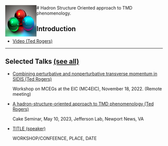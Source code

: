 <img style="float: left;" alt="" src="images/3quarks.png" width="100" height="100">  
# Hadron Structure Oriented approach to TMD phenomenology. 


## Introduction
*   <a href="https://www.youtube.com/watch?v=7Wqx9yhBXuI&t=4382s" target="_blank"> Video (Ted Rogers) </a>

* * *

##   <div>Selected Talks <a href="https://github.com/hso-tmd/hso-tmd.github.io/blob/main/slides" target="_blank"> (see all)</a></div>
* <div>
  <p><a href="https://github.com/hso-tmd/hso-tmd.github.io/blob/main/slides/tr/MC_EIC_2022.pdf" target="_blank">
     Combining perturbative and nonperturbative transverse momentum in SIDIS (Ted Rogers)</a> </p>
  <p>Workshop on MCEGs at the EIC (MC4EIC), November 18, 2022. (Remote meeting)</p>
 </div>

* <div>
  <p><a href="https://github.com/hso-tmd/hso-tmd.github.io/blob/main/slides/" target="_blank">
     A hadron-structure-oriented approach to TMD phenomenology (Ted Rogers)</a> </p>
  <p>Cake Seminar, May 10, 2023, Jefferson Lab, Newport News, VA</p>
 </div>

* <div>
  <p><a href="https://github.com/hso-tmd/hso-tmd.github.io/blob/main/slides/" target="_blank">
     TITLE (speaker)</a> </p>
  <p>WORKSHOP/CONFEENCE, PLACE, DATE</p>
 </div>

 
